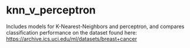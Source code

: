 # knn_v_perceptron

Includes models for K-Nearest-Neighbors and perceptron, and compares classification performance on the dataset found here: https://archive.ics.uci.edu/ml/datasets/breast+cancer
